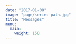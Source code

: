 ```yaml
---
date: "2017-01-08"
image: "page/series-path.jpg"
title: "Messages"
menu: 
  main:
    weight: 150
---
```


